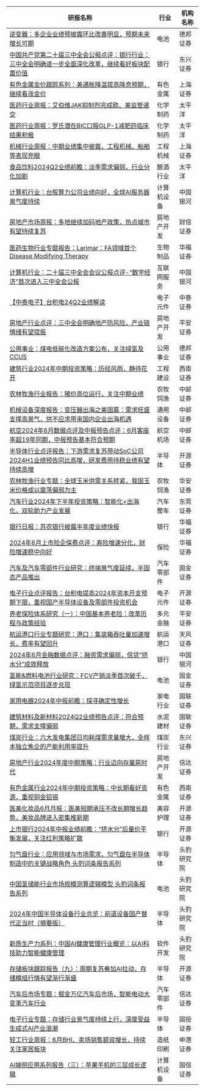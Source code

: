 | 研报名称 | 行业 | 机构名称 |
|------|----------|--------------|
| [逆变器：多企业业绩预披露环比改善明显，预期未来增长可期](https://pdf.dfcfw.com/pdf/H3_AP202407191638070905_1.pdf?1721376639000.pdf) | 电池 | 德邦证券| 
| [中国共产党第二十届三中全会公报点评：银行行业：三中全会明确进一步全面深化改革，继续看好板块配置价值](https://pdf.dfcfw.com/pdf/H3_AP202407191638070700_1.pdf?1721379594000.pdf) | 银行 | 东兴证券| 
| [有色金属金价跟踪系列：美通胀降温提高降息预期，继续看涨金价](https://pdf.dfcfw.com/pdf/H3_AP202407191638081825_1.pdf?1721384450000.pdf) | 有色金属 | 上海证券| 
| [医药行业周报：艾伯维JAK抑制剂完成欧、美监管递交](https://pdf.dfcfw.com/pdf/H3_AP202407191638081549_1.pdf?1721384245000.pdf) | 化学制药 | 太平洋| 
| [医药行业周报：罗氏潜在BIC口服GLP-1减肥药临床结果积极](https://pdf.dfcfw.com/pdf/H3_AP202407191638082392_1.pdf?1721385027000.pdf) | 化学制药 | 太平洋| 
| [机械行业周报：中期业绩集中披露，工程机械、船舶等表现亮眼](https://pdf.dfcfw.com/pdf/H3_AP202407191638081847_1.pdf?1721384245000.pdf) | 工程机械 | 上海证券| 
| [食品饮料2024Q2业绩前瞻：淡季需求偏弱，行业分化加剧](https://pdf.dfcfw.com/pdf/H3_AP202407191638082398_1.pdf?1721386639000.pdf) | 酿酒行业 | 太平洋| 
| [计算机行业：台股算力公司业绩向好，全球AI服务器景气度持续](https://pdf.dfcfw.com/pdf/H3_AP202407191638082789_1.pdf?1721387056000.pdf) | 计算机设备 | 中国银河| 
| [房地产市场周报：多地继续加码地产政策，热点城市有望持续复苏](https://pdf.dfcfw.com/pdf/H3_AP202407191638083991_1.pdf?1721388630000.pdf) | 房地产开发 | 财信证券| 
| [医药生物行业专题报告：Larimar：FA领域首个Disease Modifying Therapy](https://pdf.dfcfw.com/pdf/H3_AP202407191638084497_1.pdf?1721390437000.pdf) | 生物制品 | 华福证券| 
| [计算机行业：二十届三中全会会议公报点评-“数字经济”首次进入三中全会公报](https://pdf.dfcfw.com/pdf/H3_AP202407191638083745_1.pdf?1721388147000.pdf) | 互联网服务 | 中国银河| 
| [【中泰电子】台积电24Q2业绩解读](https://pdf.dfcfw.com/pdf/H3_AP202407191638072063_1.pdf?1721379872000.pdf) | 电子元件 | 中泰证券| 
| [房地产行业点评：三中全会明确地产防风险，产业链情绪有望提振](https://pdf.dfcfw.com/pdf/H3_AP202407191638070702_1.pdf?1721376944000.pdf) | 房地产开发 | 平安证券| 
| [公用事业：煤电低碳化改造方案公布，关注绿氢及CCUS](https://pdf.dfcfw.com/pdf/H3_AP202407191638085845_1.pdf?1721394265000.pdf) | 公用事业 | 德邦证券| 
| [建筑行业2024年中期投资策略：历经风雨，静待花开](https://pdf.dfcfw.com/pdf/H3_AP202407191638085775_1.pdf?1721394265000.pdf) | 工程建设 | 西南证券| 
| [农林牧渔行业报告：猪价高位运行，关注中期业绩](https://pdf.dfcfw.com/pdf/H3_AP202407191638086642_1.pdf?1721402742000.pdf) | 农牧饲渔 | 中邮证券| 
| [机械设备深度报告：变压器出海之美国篇：需求旺盛支撑高景气，供不应求带来国内企业出海机遇](https://pdf.dfcfw.com/pdf/H3_AP202407191638087401_1.pdf?1721398834000.pdf) | 通用设备 | 中邮证券| 
| [航空2024年6月数据点评及中报预告点评：6月客座率超19年同期，中报预告基本符合预期](https://pdf.dfcfw.com/pdf/H3_AP202407191638087761_1.pdf?1721399835000.pdf) | 航空机场 | 中邮证券| 
| [半导体行业点评报告：下游需求复苏带动SoC公司2024H1业绩预告同比高增，研发费用持稳业绩有望持续高增](https://pdf.dfcfw.com/pdf/H3_AP202407191638087800_1.pdf?1721399835000.pdf) | 半导体 | 开源证券| 
| [农林牧渔行业专题：全球玉米供需关系转紧，我国玉米价格或以震荡偏弱为主](https://pdf.dfcfw.com/pdf/H3_AP202407191638088198_1.pdf?1721400903000.pdf) | 农牧饲渔 | 华安证券| 
| [汽车行业2024年下半年投资策略：智能化+出海化，双轮助力产业发展](https://pdf.dfcfw.com/pdf/H3_AP202407191638088450_1.pdf?1721401428000.pdf) | 汽车整车 | 东莞证券| 
| [银行日报：苏农银行披露半年度业绩快报](https://pdf.dfcfw.com/pdf/H3_AP202407191638088508_1.pdf?1721401611000.pdf) | 银行 | 华福证券| 
| [2024年6月上市险企保费点评：寿险增速分化，财险增速稳中向好](https://pdf.dfcfw.com/pdf/H3_AP202407191638088538_1.pdf?1721402042000.pdf) | 保险 | 华福证券| 
| [汽车及汽车零部件行业研究：终端景气度延续，半固态产品推出](https://pdf.dfcfw.com/pdf/H3_AP202407191638088385_1.pdf?1721401335000.pdf) | 汽车零部件 | 国金证券| 
| [电子行业点评报告：台积电提高2024年资本开支预期下限，重视国产半导体设备及零部件投资机会](https://pdf.dfcfw.com/pdf/H3_AP202407191638089274_1.pdf?1721402809000.pdf) | 电子元件 | 开源证券| 
| [养老保险体系研究（一）：中国基本养老险：改革历程与政策经验](https://pdf.dfcfw.com/pdf/H3_AP202407191638089189_1.pdf?1721402612000.pdf) | 多元金融 | 平安证券| 
| [航运港口行业专题研究：港口：集装箱吞吐量加速增长，费率有望回升](https://pdf.dfcfw.com/pdf/H3_AP202407191638088436_1.pdf?1721401335000.pdf) | 航运港口 | 天风证券| 
| [2024年6月金融数据点评：融资需求偏弱，信贷“挤水分”成效释放](https://pdf.dfcfw.com/pdf/H3_AP202407191638093835_1.pdf?1721410039000.pdf) | 银行 | 中国银河| 
| [氢能&燃料电池行业研究：FCV产销淡季首次破千，绿氢示范项目逐步兑现](https://pdf.dfcfw.com/pdf/H3_AP202407191638094070_1.pdf?1721409812000.pdf) | 电池 | 国金证券| 
| [家用电器2024年中报前瞻：探寻确定性增长](https://pdf.dfcfw.com/pdf/H3_AP202407191638094326_1.pdf?1721409599000.pdf) | 家电行业 | 国联证券| 
| [建筑材料及新材料2024Q2业绩预告点评：符合预期，需求支撑偏弱](https://pdf.dfcfw.com/pdf/H3_AP202407191638094334_1.pdf?1721409599000.pdf) | 水泥建材 | 国联证券| 
| [煤炭行业：六大发电集团日均耗煤需求量增大，全样本独立焦企的产能利用率提升](https://pdf.dfcfw.com/pdf/H3_AP202407191638095966_1.pdf?1721411651000.pdf) | 煤炭行业 | 东兴证券| 
| [房地产行业2024年度中期策略：行业迈向存量房时代](https://pdf.dfcfw.com/pdf/H3_AP202407191638097189_1.pdf?1721414094000.pdf) | 房地产开发 | 信达证券| 
| [有色金属行业2024年中期投资策略：中长期看好资源，重视铜金铝锡](https://pdf.dfcfw.com/pdf/H3_AP202407191638097533_1.pdf?1721415267000.pdf) | 有色金属 | 西南证券| 
| [医美化妆品6月月报：医美短期承压不改长期增长趋势，美妆品牌进入密集推新期](https://pdf.dfcfw.com/pdf/H3_AP202407191638097794_1.pdf?1721414202000.pdf) | 美容护理 | 开源证券| 
| [上市银行2024年中报业绩前瞻：“挤水分”后量价平衡发展，关注红利策略扩散](https://pdf.dfcfw.com/pdf/H3_AP202407191638099896_1.pdf?1721415368000.pdf) | 银行 | 开源证券| 
| [匀气盘行业：应用领域与市场需求，匀气盘在半导体制造中的关键战略角色 头豹词条报告系列](https://pdf.dfcfw.com/pdf/H3_AP202407191638101342_1.pdf?1721418074000.pdf) | 半导体 | 头豹研究院| 
| [中国氢储能行业市场规模测算逻辑模型 头豹词条报告系列](https://pdf.dfcfw.com/pdf/H3_AP202407191638101343_1.pdf?1721418138000.pdf) | 电池 | 头豹研究院| 
| [2024年中国半导体设备行业总览：前道设备国产替代正当时（摘要版）](https://pdf.dfcfw.com/pdf/H3_AP202407191638101348_1.pdf?1721418074000.pdf) | 半导体 | 头豹研究院| 
| [新质生产力系列：中国AI健康管理行业概览：以AI科技助力智能健康管理](https://pdf.dfcfw.com/pdf/H3_AP202407191638101353_1.pdf?1721418418000.pdf) | 软件开发 | 头豹研究院| 
| [存储板块跟踪报告（九）：周期复苏叠加AI拉动，存储模组行情有望渐行渐盛](https://pdf.dfcfw.com/pdf/H3_AP202407191638103926_1.pdf?1721421866000.pdf) | 半导体 | 开源证券| 
| [汽车后市场专题：掘金万亿汽车后市场，智能电动大变革汽车行业](https://pdf.dfcfw.com/pdf/H3_AP202407191638103033_1.pdf?1721419815000.pdf) | 汽车零部件 | 信达证券| 
| [电子行业专题：存储行业景气度持续上行，深度受益生成式AI产业浪潮](https://pdf.dfcfw.com/pdf/H3_AP202407191638104221_1.pdf?1721422724000.pdf) | 半导体 | 国投证券| 
| [轻工行业周报：6月BHI、卖场销售额双增长，持续关注家居板块](https://pdf.dfcfw.com/pdf/H3_AP202407191638105042_1.pdf?1721425169000.pdf) | 造纸印刷 | 申港证券| 
| [AI端侧应用系列报告（三）：苹果手机的三层成长逻辑](https://pdf.dfcfw.com/pdf/H3_AP202407191638103582_1.pdf?1721421754000.pdf) | 计算机设备 | 国信证券| 
